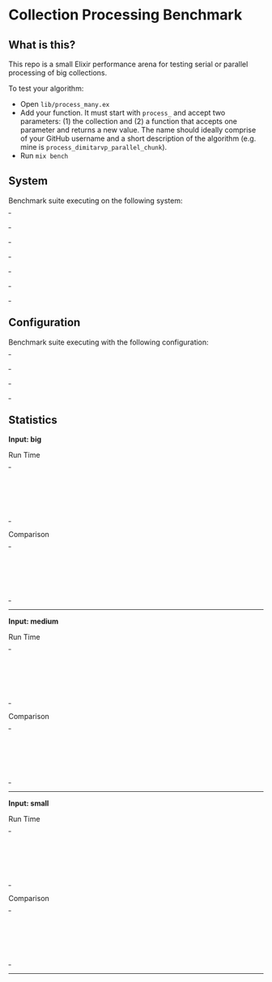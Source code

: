 
# Collection Processing Benchmark

## What is this?

This repo is a small Elixir performance arena for testing serial or parallel
processing of big collections.

To test your algorithm:

- Open `lib/process_many.ex`
- Add your function. It must start with `process_` and accept two
  parameters: (1) the collection and (2) a function that accepts one
  parameter and returns a new value. The name should ideally comprise of
  your GitHub username and a short description of the algorithm (e.g. mine
  is `process_dimitarvp_parallel_chunk`).
- Run `mix bench`


## System

Benchmark suite executing on the following system:

<table style="width: 1%">
  <tr>
    <th style="width: 1%; white-space: nowrap">Operating System</th>
    <td>macOS</td>
  </tr><tr>
    <th style="white-space: nowrap">CPU Information</th>
    <td style="white-space: nowrap">Intel(R) Xeon(R) W-2150B CPU @ 3.00GHz</td>
  </tr><tr>
    <th style="white-space: nowrap">Number of Available Cores</th>
    <td style="white-space: nowrap">20</td>
  </tr><tr>
    <th style="white-space: nowrap">Available Memory</th>
    <td style="white-space: nowrap">64 GB</td>
  </tr><tr>
    <th style="white-space: nowrap">Elixir Version</th>
    <td style="white-space: nowrap">1.18.3</td>
  </tr><tr>
    <th style="white-space: nowrap">Erlang Version</th>
    <td style="white-space: nowrap">27.3.1</td>
  </tr>
</table>

## Configuration

Benchmark suite executing with the following configuration:

<table style="width: 1%">
  <tr>
    <th style="width: 1%">:time</th>
    <td style="white-space: nowrap">1 s</td>
  </tr><tr>
    <th>:parallel</th>
    <td style="white-space: nowrap">1</td>
  </tr><tr>
    <th>:warmup</th>
    <td style="white-space: nowrap">2 s</td>
  </tr>
</table>

## Statistics




__Input: big__

Run Time

<table style="width: 1%">
  <tr>
    <th>Name</th>
    <th style="text-align: right">IPS</th>
    <th style="text-align: right">Average</th>
    <th style="text-align: right">Devitation</th>
    <th style="text-align: right">Median</th>
    <th style="text-align: right">99th&nbsp;%</th>
  </tr>

  <tr>
    <td style="white-space: nowrap">dominik_serial_0</td>
    <td style="white-space: nowrap; text-align: right">289.81</td>
    <td style="white-space: nowrap; text-align: right">3.45 ms</td>
    <td style="white-space: nowrap; text-align: right">±3.78%</td>
    <td style="white-space: nowrap; text-align: right">3.43 ms</td>
    <td style="white-space: nowrap; text-align: right">4.00 ms</td>
  </tr>

  <tr>
    <td style="white-space: nowrap">dimitarvp_parallel_chunk</td>
    <td style="white-space: nowrap; text-align: right">1.61</td>
    <td style="white-space: nowrap; text-align: right">619.25 ms</td>
    <td style="white-space: nowrap; text-align: right">±0.38%</td>
    <td style="white-space: nowrap; text-align: right">619.25 ms</td>
    <td style="white-space: nowrap; text-align: right">620.90 ms</td>
  </tr>

  <tr>
    <td style="white-space: nowrap">dominik_parallel_0</td>
    <td style="white-space: nowrap; text-align: right">1.07</td>
    <td style="white-space: nowrap; text-align: right">937.29 ms</td>
    <td style="white-space: nowrap; text-align: right">±2.40%</td>
    <td style="white-space: nowrap; text-align: right">937.29 ms</td>
    <td style="white-space: nowrap; text-align: right">953.22 ms</td>
  </tr>

</table>


Comparison

<table style="width: 1%">
  <tr>
    <th>Name</th>
    <th style="text-align: right">IPS</th>
    <th style="text-align: right">Slower</th>
  <tr>
    <td style="white-space: nowrap">dominik_serial_0</td>
    <td style="white-space: nowrap;text-align: right">289.81</td>
    <td>&nbsp;</td>
  </tr>

  <tr>
    <td style="white-space: nowrap">dimitarvp_parallel_chunk</td>
    <td style="white-space: nowrap; text-align: right">1.61</td>
    <td style="white-space: nowrap; text-align: right">179.47x</td>
  </tr>

  <tr>
    <td style="white-space: nowrap">dominik_parallel_0</td>
    <td style="white-space: nowrap; text-align: right">1.07</td>
    <td style="white-space: nowrap; text-align: right">271.64x</td>
  </tr>

</table>



<hr/>


__Input: medium__

Run Time

<table style="width: 1%">
  <tr>
    <th>Name</th>
    <th style="text-align: right">IPS</th>
    <th style="text-align: right">Average</th>
    <th style="text-align: right">Devitation</th>
    <th style="text-align: right">Median</th>
    <th style="text-align: right">99th&nbsp;%</th>
  </tr>

  <tr>
    <td style="white-space: nowrap">dominik_serial_0</td>
    <td style="white-space: nowrap; text-align: right">3131.69</td>
    <td style="white-space: nowrap; text-align: right">0.32 ms</td>
    <td style="white-space: nowrap; text-align: right">±4.82%</td>
    <td style="white-space: nowrap; text-align: right">0.31 ms</td>
    <td style="white-space: nowrap; text-align: right">0.38 ms</td>
  </tr>

  <tr>
    <td style="white-space: nowrap">dominik_parallel_0</td>
    <td style="white-space: nowrap; text-align: right">19.11</td>
    <td style="white-space: nowrap; text-align: right">52.34 ms</td>
    <td style="white-space: nowrap; text-align: right">±3.21%</td>
    <td style="white-space: nowrap; text-align: right">51.98 ms</td>
    <td style="white-space: nowrap; text-align: right">56.40 ms</td>
  </tr>

  <tr>
    <td style="white-space: nowrap">dimitarvp_parallel_chunk</td>
    <td style="white-space: nowrap; text-align: right">16.18</td>
    <td style="white-space: nowrap; text-align: right">61.82 ms</td>
    <td style="white-space: nowrap; text-align: right">±1.39%</td>
    <td style="white-space: nowrap; text-align: right">61.90 ms</td>
    <td style="white-space: nowrap; text-align: right">63.88 ms</td>
  </tr>

</table>


Comparison

<table style="width: 1%">
  <tr>
    <th>Name</th>
    <th style="text-align: right">IPS</th>
    <th style="text-align: right">Slower</th>
  <tr>
    <td style="white-space: nowrap">dominik_serial_0</td>
    <td style="white-space: nowrap;text-align: right">3131.69</td>
    <td>&nbsp;</td>
  </tr>

  <tr>
    <td style="white-space: nowrap">dominik_parallel_0</td>
    <td style="white-space: nowrap; text-align: right">19.11</td>
    <td style="white-space: nowrap; text-align: right">163.92x</td>
  </tr>

  <tr>
    <td style="white-space: nowrap">dimitarvp_parallel_chunk</td>
    <td style="white-space: nowrap; text-align: right">16.18</td>
    <td style="white-space: nowrap; text-align: right">193.61x</td>
  </tr>

</table>



<hr/>


__Input: small__

Run Time

<table style="width: 1%">
  <tr>
    <th>Name</th>
    <th style="text-align: right">IPS</th>
    <th style="text-align: right">Average</th>
    <th style="text-align: right">Devitation</th>
    <th style="text-align: right">Median</th>
    <th style="text-align: right">99th&nbsp;%</th>
  </tr>

  <tr>
    <td style="white-space: nowrap">dominik_serial_0</td>
    <td style="white-space: nowrap; text-align: right">306.04 K</td>
    <td style="white-space: nowrap; text-align: right">3.27 μs</td>
    <td style="white-space: nowrap; text-align: right">±83.62%</td>
    <td style="white-space: nowrap; text-align: right">3.11 μs</td>
    <td style="white-space: nowrap; text-align: right">6.45 μs</td>
  </tr>

  <tr>
    <td style="white-space: nowrap">dominik_parallel_0</td>
    <td style="white-space: nowrap; text-align: right">2.35 K</td>
    <td style="white-space: nowrap; text-align: right">425.34 μs</td>
    <td style="white-space: nowrap; text-align: right">±7.95%</td>
    <td style="white-space: nowrap; text-align: right">424.26 μs</td>
    <td style="white-space: nowrap; text-align: right">509.94 μs</td>
  </tr>

  <tr>
    <td style="white-space: nowrap">dimitarvp_parallel_chunk</td>
    <td style="white-space: nowrap; text-align: right">1.62 K</td>
    <td style="white-space: nowrap; text-align: right">615.67 μs</td>
    <td style="white-space: nowrap; text-align: right">±7.77%</td>
    <td style="white-space: nowrap; text-align: right">609.40 μs</td>
    <td style="white-space: nowrap; text-align: right">776.43 μs</td>
  </tr>

</table>


Comparison

<table style="width: 1%">
  <tr>
    <th>Name</th>
    <th style="text-align: right">IPS</th>
    <th style="text-align: right">Slower</th>
  <tr>
    <td style="white-space: nowrap">dominik_serial_0</td>
    <td style="white-space: nowrap;text-align: right">306.04 K</td>
    <td>&nbsp;</td>
  </tr>

  <tr>
    <td style="white-space: nowrap">dominik_parallel_0</td>
    <td style="white-space: nowrap; text-align: right">2.35 K</td>
    <td style="white-space: nowrap; text-align: right">130.17x</td>
  </tr>

  <tr>
    <td style="white-space: nowrap">dimitarvp_parallel_chunk</td>
    <td style="white-space: nowrap; text-align: right">1.62 K</td>
    <td style="white-space: nowrap; text-align: right">188.42x</td>
  </tr>

</table>



<hr/>

